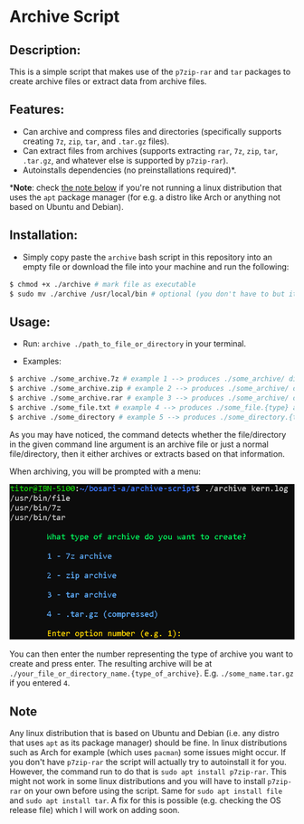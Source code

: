 # Archive Script

## Description:

This is a simple script that makes use of the `p7zip-rar` and `tar` packages to create archive files or extract data from archive files.

## Features:
- Can archive and compress files and directories (specifically supports creating `7z`, `zip`, `tar`, and `.tar.gz` files).
- Can extract files from archives (supports extracting `rar`, `7z`, `zip`, `tar`, `.tar.gz`, and whatever else is supported by `p7zip-rar`).
- Autoinstalls dependencies (no preinstallations required)*.

***Note**: check [the note below](#note) if you're not running a linux distribution that uses the `apt` package manager (for e.g. a distro like Arch or anything not based on Ubuntu and Debian).

## Installation:
- Simply copy paste the `archive` bash script in this repository into an empty file or download the file into your machine and run the following:

```bash
$ chmod +x ./archive # mark file as executable
$ sudo mv ./archive /usr/local/bin # optional (you don't have to but it's easier to use the script from anywhere that way)
```

## Usage:
- Run: `archive ./path_to_file_or_directory` in your terminal.

- Examples:

```bash
$ archive ./some_archive.7z # example 1 --> produces ./some_archive/ directory with extracted files
$ archive ./some_archive.zip # example 2 --> produces ./some_archive/ directory with extracted files
$ archive ./some_archive.rar # example 3 --> produces ./some_archive/ directory with extracted files
$ archive ./some_file.txt # example 4 --> produces ./some_file.{type} archive file
$ archive ./some_directory # example 5 --> produces ./some_directory.{type} archive file
```

As you may have noticed, the command detects whether the file/directory in the given command line argument is an archive file or just a normal file/directory, then it either archives or extracts based on that information.

When archiving, you will be prompted with a menu:

![archive menu options](https://raw.githubusercontent.com/bosari-a/archive-script/main/assets/menu.png)

You can then enter the number representing the type of archive you want to create and press enter. The resulting archive will be at `./your_file_or_directory_name.{type_of_archive}`. E.g. `./some_name.tar.gz` if you entered `4`.

## Note

Any linux distribution that is based on Ubuntu and Debian (i.e. any distro that uses `apt` as its package manager) should be fine.
In linux distributions such as Arch for example (which uses `pacman`) some issues might occur. If you don't have `p7zip-rar` the script will actually try to autoinstall it for you. However, the command run to do that is `sudo apt install p7zip-rar`. This might not work in some linux distributions and you will have to install `p7zip-rar` on your own before using the script. Same for `sudo apt install file` and `sudo apt install tar`.
A fix for this is possible (e.g. checking the OS release file) which I will work on adding soon.


